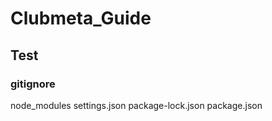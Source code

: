 # Clubmeta_Guide

## Test

### gitignore
node_modules
settings.json
package-lock.json
package.json

### 
